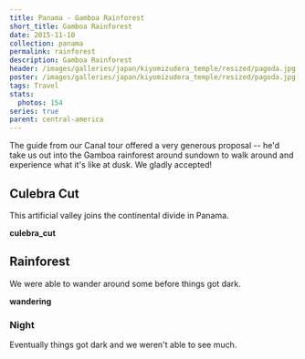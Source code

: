 ```yaml
---
title: Panama - Gamboa Rainforest
short_title: Gamboa Rainforest
date: 2015-11-10
collection: panama
permalink: rainforest
description: Gamboa Rainforest
header: /images/galleries/japan/kiyomizudera_temple/resized/pagoda.jpg
poster: /images/galleries/japan/kiyomizudera_temple/resized/pagoda.jpg
tags: Travel
stats:
  photos: 154
series: true
parent: central-america
---
```


The guide from our Canal tour offered a very generous proposal -- he'd take us out into the Gamboa rainforest around sundown to walk around and experience what it's like at dusk. We gladly accepted!

## Culebra Cut

This artificial valley joins the continental divide in Panama.

__culebra_cut__

## Rainforest

We were able to wander around some before things got dark.

__wandering__

### Night

Eventually things got dark and we weren't able to see much.
